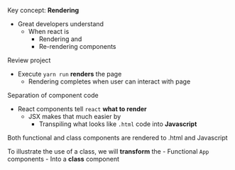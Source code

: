 Key concept: **Rendering**
- Great developers understand
	- When react is
		- Rendering and
		- Re-rendering components

Review project
- Execute `yarn run` **renders** the page
	- Rendering completes when user can interact with page

Separation of component code
- React components tell `react` **what to render**
	- JSX makes that much easier by
		- Transpiling what looks like  `.html` code into **Javascript**

Both functional and class components are rendered to .html and Javascript

To illustrate the use of a class, we will **transform** the 
	- Functional `App` components
	- Into a **class** component



